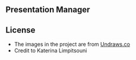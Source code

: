 ## Presentation Manager

## License

* The images in the project are from [Undraws.co](https://undraw.co/illustrations)
* Credit to Katerina Limpitsouni